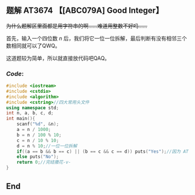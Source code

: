 ## 题解 AT3674 【[ABC079A] Good Integer】

~~为什么题解区里面都是用字符串的啊……难道用整数不好吗……~~

首先，输入一个四位数 $n$ 后，我们将它一位一位拆解，最后判断有没有相邻三个数相同就可以了QWQ。

这道题较为简单，所以就直接放代码吧QAQ。

### $Code:$

```cpp
#include <iostream>
#include <cstdio>
#include <algorithm>
#include <cstring>//四大常用头文件
using namespace std;
int n, a, b, c, d;
int main(){
	scanf("%d", &n);
	a = n / 1000;
	b = n / 100 % 10;
	c = n / 10 % 10;
	d = n % 10;//一位一位拆解
	if((a == b && b == c) || (b == c && c == d)) puts("Yes");//因为 AT 的题要换行，所以用 puts
	else puts("No");
	return 0;//完结撒花-v-
} 
```
## End